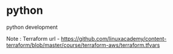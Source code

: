 # python
python development


Note : Terraform url - https://github.com/linuxacademy/content-terraform/blob/master/course/terraform-aws/terraform.tfvars
